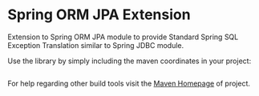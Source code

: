 # Spring ORM JPA Extension
Extension to Spring ORM JPA module to provide Standard Spring SQL Exception Translation
similar to Spring JDBC module.
        
Use the library by simply including the maven coordinates in your project:
```
```
For help regarding other build tools visit the [Maven Homepage]() of project.
